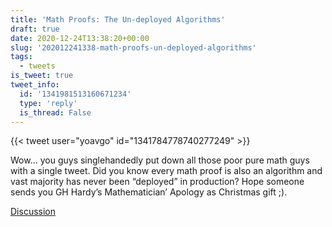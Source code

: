 ```yaml
---
title: 'Math Proofs: The Un-deployed Algorithms'
draft: true
date: 2020-12-24T13:38:20+00:00
slug: '202012241338-math-proofs-un-deployed-algorithms'
tags:
  - tweets
is_tweet: true
tweet_info:
  id: '1341981513160671234'
  type: 'reply'
  is_thread: False
---
```




{{< tweet user="yoavgo" id="1341784778740277249" >}}

Wow... you guys singlehandedly put down all those poor pure math guys with a single tweet. Did you know every math proof is also an algorithm and vast majority has never been “deployed” in production? Hope someone sends you GH Hardy’s  Mathematician’ Apology as Christmas gift ;).

[Discussion](https://x.com/sytelus/status/1341981513160671234)

